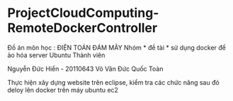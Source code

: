 # ProjectCloudComputing-RemoteDockerController
Đồ án môn học : ĐIỆN TOÁN ĐÁM MÂY
Nhóm * đề tài * sử dụng docker để ảo hóa server Ubuntu
Thành viên


Nguyễn Đức Hiển - 20110643
Võ Văn Đức 
Quốc Toàn

Thực hiện xây dựng website trên eclipse, kiểm tra các chức năng sau đó deloy lên docker trên máy ubuntu ec2

